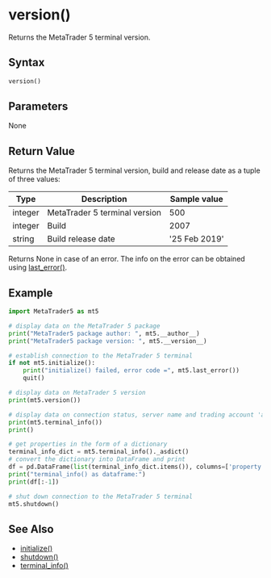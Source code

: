 # version()

Returns the MetaTrader 5 terminal version.

## Syntax

```python
version()
```

## Parameters

None

## Return Value

Returns the MetaTrader 5 terminal version, build and release date as a tuple of three values:

| Type | Description | Sample value |
|------|-------------|--------------|
| integer | MetaTrader 5 terminal version | 500 |
| integer | Build | 2007 |
| string | Build release date | '25 Feb 2019' |

Returns None in case of an error. The info on the error can be obtained using [last_error()](./last_error.md).

## Example

```python
import MetaTrader5 as mt5

# display data on the MetaTrader 5 package
print("MetaTrader5 package author: ", mt5.__author__)
print("MetaTrader5 package version: ", mt5.__version__)

# establish connection to the MetaTrader 5 terminal
if not mt5.initialize():
    print("initialize() failed, error code =", mt5.last_error())
    quit()

# display data on MetaTrader 5 version
print(mt5.version())

# display data on connection status, server name and trading account 'as is'
print(mt5.terminal_info())
print()

# get properties in the form of a dictionary
terminal_info_dict = mt5.terminal_info()._asdict()
# convert the dictionary into DataFrame and print
df = pd.DataFrame(list(terminal_info_dict.items()), columns=['property', 'value'])
print("terminal_info() as dataframe:")
print(df[:-1])

# shut down connection to the MetaTrader 5 terminal
mt5.shutdown()
```

## See Also

- [initialize()](./initialize.md)
- [shutdown()](./shutdown.md)
- [terminal_info()](./terminal_info.md) 